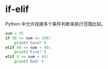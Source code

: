 # if-elif

Python 中允许连接多个条件判断来执行范围比较。

```python
num = 95
if 90 <= num <= 100:
    print('Good!')
elif 60 <= num < 90:
    print('Fine!')
elif 0 <= num < 60:
    print('Bad!')
```

